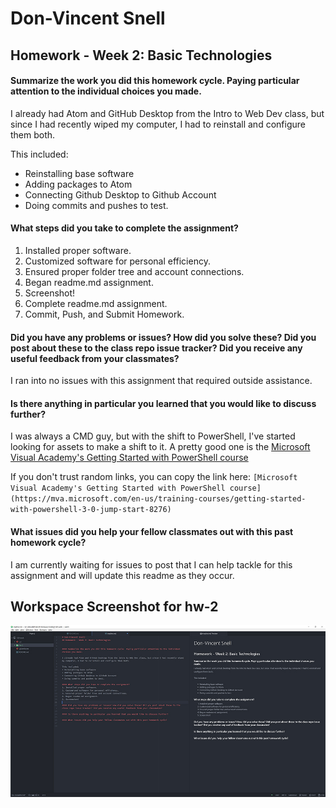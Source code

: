 # Don-Vincent Snell
## Homework - Week 2: Basic Technologies

#### Summarize the work you did this homework cycle. Paying particular attention to the individual choices you made.

I already had Atom and GitHub Desktop from the Intro to Web Dev class, but since I had recently wiped my computer, I had to reinstall and configure them both.

This included:
* Reinstalling base software
* Adding packages to Atom
* Connecting Github Desktop to Github Account
* Doing commits and pushes to test.

#### What steps did you take to complete the assignment?

1. Installed proper software.
2. Customized software for personal efficiency.
3. Ensured proper folder tree and account connections.
4. Began readme.md assignment.
5. Screenshot!
6. Complete readme.md assignment.
7. Commit, Push, and Submit Homework.

#### Did you have any problems or issues? How did you solve these? Did you post about these to the class repo issue tracker? Did you receive any useful feedback from your classmates?

I ran into no issues with this assignment that required outside assistance.

#### Is there anything in particular you learned that you would like to discuss further?

I was always a CMD guy, but with the shift to PowerShell, I've started looking for assets to make a shift to it.  A pretty good one is the [Microsoft Visual Academy's Getting Started with PowerShell course](https://mva.microsoft.com/en-us/training-courses/getting-started-with-powershell-3-0-jump-start-8276)

If you don't trust random links, you can copy the link here:
`[Microsoft Visual Academy's Getting Started with PowerShell course](https://mva.microsoft.com/en-us/training-courses/getting-started-with-powershell-3-0-jump-start-8276)`
#### What issues did you help your fellow classmates out with this past homework cycle?

I am currently waiting for issues to post that I can help tackle for this assignment and will update this readme as they occur.

## Workspace Screenshot for hw-2
![hw-2 Editor Screenshot](./hw2-screenshot.jpg)
